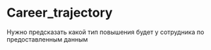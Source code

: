 # Career_trajectory
Нужно предсказать какой тип повышения будет у сотрудника по предоставленным данным

